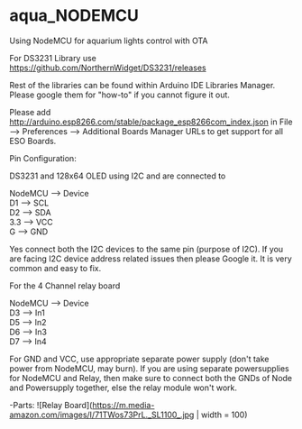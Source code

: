 # aqua_NODEMCU

Using NodeMCU for aquarium lights control with OTA

For DS3231 Library use https://github.com/NorthernWidget/DS3231/releases

Rest of the libraries can be found within Arduino IDE Libraries Manager. Please google them for "how-to" if you cannot figure it out.

Please add http://arduino.esp8266.com/stable/package_esp8266com_index.json in File --> Preferences --> Additional Boards Manager URLs to get support for all ESO Boards.

Pin Configuration:

DS3231 and 128x64 OLED using I2C and are connected to

NodeMCU --> Device <br/>
D1 --> SCL <br/>
D2 --> SDA <br/>
3.3 --> VCC <br/>
G --> GND <br/>

Yes connect both the I2C devices to the same pin (purpose of I2C). If you are facing I2C device address related issues then please Google it. It is very common and easy to fix.

For the 4 Channel relay board

NodeMCU --> Device <br/>
D3 --> In1 <br/>
D5 --> In2 <br/>
D6 --> In3 <br/>
D7 --> In4 <br/>

For GND and VCC, use appropriate separate power supply (don't take power from NodeMCU, may burn). If you are using separate powersupplies for NodeMCU and Relay, then make sure to connect both the GNDs of Node and Powersupply together, else the relay module won't work.

-Parts:
![Relay Board](https://m.media-amazon.com/images/I/71TWos73PrL._SL1100_.jpg | width = 100)
